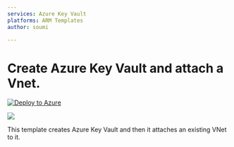 ```yaml
---
services: Azure Key Vault
platforms: ARM Templates
author: soumi

---
```


# Create Azure Key Vault and attach a Vnet.

[![Deploy to Azure](https://azuredeploy.net/deploybutton.svg)](https://deploy.azure.com/?repository=https://github.com/loklak/loklak_serverhttps://github.com/souravind2ms/ARMTemplates/tree/master/KeyVaultVnetIntegration/KeyVaultVnetIntegration?ptmpl=azuredeploy.parameters.json)

<a href="http://armviz.io/#/?load=https%3A%2F%2Fraw.githubusercontent.com%2Fsouravind2ms%2FARMTemplates%2Ftree%2Fmaster%2FKeyVaultVnetIntegration%2FKeyVaultVnetIntegration%2Fazuredeploy.json" target="_blank">
    <img src="http://armviz.io/visualizebutton.png"/>
</a>

This template creates Azure Key Vault and then it attaches an existing VNet to it.